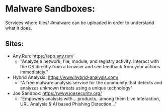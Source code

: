 
# Malware Sandboxes:
Services where files/ #malware can be uploaded in order to understand what it does.

## Sites:
- Any.Run: https://app.any.run/
	- "Analyze a network, file, module, and registry activity. Interact with the OS directly from a browser and see feedback from your actions immediately."
- Hybrid Analysis: https://www.hybrid-analysis.com/
	- "A free malware analysis service for the community that detects and analyzes unknown threats using a unique technology"
- Joe Sandbox: https://www.joesecurity.org/
	- "Empowers analysts with... products...among them Live Interaction, URL Analysis & AI based Phishing Detection..."